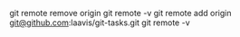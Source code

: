 git remote remove origin
git remote -v
git remote add origin git@github.com:laavis/git-tasks.git
git remote -v